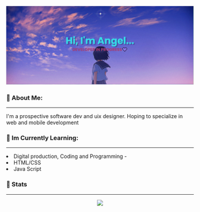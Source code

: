 <img src="https://github.com/AngelIyamu/AngelIyamu/blob/main/banner%20(1).png"/>

### 💙 About Me:
<hr/>
I'm a prospective software dev and uix designer. Hoping to specialize in web and mobile development

### 💜 Im Currently Learning:
<hr/>
<li>Digital production, Coding and Programming -</li>
<li>HTML/CSS </li>
<li>Java Script </li>

### 🤍 Stats
<hr>
<p align="center">
  <a href="https://git.io/streak-stats"><img src="https://streak-stats.demolab.com?user=AngelIyamu"/></a>
</p>
